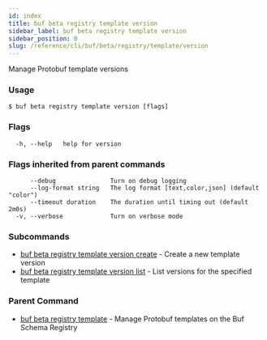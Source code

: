 ```yaml
---
id: index
title: buf beta registry template version
sidebar_label: buf beta registry template version
sidebar_position: 0
slug: /reference/cli/buf/beta/registry/template/version
---
```

Manage Protobuf template versions

### Usage
```terminal
$ buf beta registry template version [flags]
```

### Flags

```
  -h, --help   help for version
```

### Flags inherited from parent commands

```
      --debug               Turn on debug logging
      --log-format string   The log format [text,color,json] (default "color")
      --timeout duration    The duration until timing out (default 2m0s)
  -v, --verbose             Turn on verbose mode
```

### Subcommands

* [buf beta registry template version create](version/create)	 - Create a new template version
* [buf beta registry template version list](version/list)	 - List versions for the specified template

### Parent Command

* [buf beta registry template](../template)	 - Manage Protobuf templates on the Buf Schema Registry
